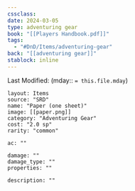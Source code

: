```yaml
---
cssclass: 
date: 2024-03-05
type: adventuring gear
book: "[[Players Handbook.pdf]]"
tags:
  - "#DnD/Items/adventuring-gear"
back: "[[adventuring gear]]"
stablock: inline
---
```

Last Modified: (mday:: `= this.file.mday`)


```statblock
layout: Items
source: "SRD"
name: "Paper (one sheet)"
image: [[paper.png]]
category: "Adventuring Gear"
cost: "2.0 sp"
rarity: "common"

ac: ""

damage: ""
damage_type: ""
properties: ""

description: ""
```